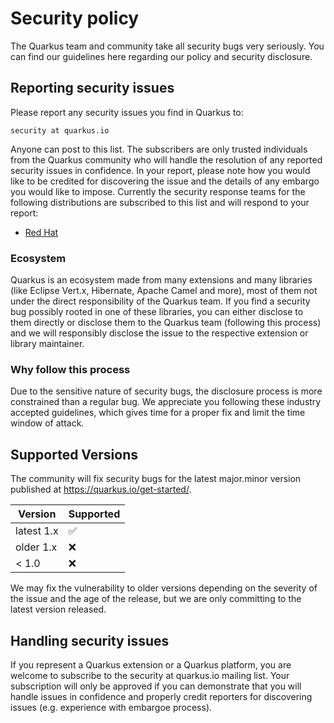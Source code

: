 <!-- content also visible in quarkusio/security
     copy changes there too -->
# Security policy

The Quarkus team and community take all security bugs very seriously.
You can find our guidelines here regarding our policy and security disclosure.

## Reporting security issues

Please report any security issues you find in Quarkus to:

    security at quarkus.io

Anyone can post to this list. The subscribers are only trusted individuals from the Quarkus community who will handle the resolution of any reported security issues in confidence. In your report, please note how you would like to be credited for discovering the issue and the details of any embargo you would like to impose. Currently the security response teams for the following distributions are subscribed to this list and will respond to your report:

* [Red Hat](https://access.redhat.com/security/team/contact/)

### Ecosystem

Quarkus is an ecosystem made from many extensions and many libraries (like Eclipse Vert.x, Hibernate, Apache Camel and more), most of them not under the direct responsibility of the Quarkus team.
If you find a security bug possibly rooted in one of these libraries, you can either disclose to them directly or disclose them to the Quarkus team (following this process) and we will responsibly disclose the issue to the respective extension or library maintainer.

### Why follow this process

Due to the sensitive nature of security bugs, the disclosure process is more constrained than a regular bug.
We appreciate you following these industry accepted guidelines, which gives time for a proper fix and limit the time window of attack.

## Supported Versions

The community will fix security bugs for the latest major.minor version published at <https://quarkus.io/get-started/>.

| Version | Supported          |
| ------- | ------------------ |
| latest 1.x   | :white_check_mark: |
| older 1.x | :x:                |
| < 1.0 | :x:                |

We may fix the vulnerability to older versions depending on the severity of the issue and the age of the release, but we are only committing to the latest version released.

## Handling security issues

If you represent a Quarkus extension or a Quarkus platform, you are welcome to subscribe to the security at quarkus.io mailing list. Your subscription will only be approved if you can demonstrate that you will handle issues in confidence and properly credit reporters for discovering issues (e.g. experience with embargoe process).
